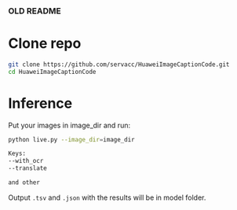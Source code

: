 ### OLD README

# Clone repo
```bash
git clone https://github.com/servacc/HuaweiImageCaptionCode.git
cd HuaweiImageCaptionCode
```

# Inference

Put your images in image_dir and run:

```bash
python live.py --image_dir=image_dir
```

```bash
Keys:
--with_ocr
--translate

and other
```

Output ```.tsv``` and ```.json``` with the results will be in model folder.
